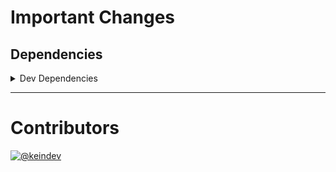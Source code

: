 # Important Changes

## Dependencies

<details>
<summary>Dev Dependencies</summary>

- Bumped **[@tagproject/docs-shared-config](https://www.npmjs.com/package/@tagproject/docs-shared-config)** from `^1.1.3` to `^3.0.0`
- Bumped **[@tagproject/vscode-shared-config](https://www.npmjs.com/package/@tagproject/vscode-shared-config)** from `^2.0.10` to `^3.0.0`
- Removed **[cspell](https://www.npmjs.com/package/cspell)**, with `^6.31.2`
- Removed **[npm-run-all](https://www.npmjs.com/package/npm-run-all)**, with `^4.1.5`
- Removed **[prettier](https://www.npmjs.com/package/prettier)**, with `^3.0.0`

</details>

---

# Contributors

[![@keindev](https://avatars.githubusercontent.com/u/4527292?v=4&s=40)](https://github.com/keindev)

